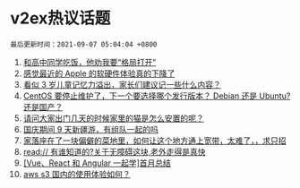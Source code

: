 # v2ex热议话题

`最后更新时间：2021-09-07 05:04:04 +0800`

1. [和高中同学吃饭，他劝我要“格局打开”](https://www.v2ex.com/t/800073)
1. [感觉最近的 Apple 的软硬件体验真的下降了](https://www.v2ex.com/t/800110)
1. [看似 3 岁儿童记忆力溢出，家长们建议记一些什么内容？](https://www.v2ex.com/t/800136)
1. [CentOS 要停止维护了，下一个要选择哪个发行版本？ Debian 还是 Ubuntu?还是国产？](https://www.v2ex.com/t/800189)
1. [请问大家出门几天的时候家里的猫是怎么安置的呢？](https://www.v2ex.com/t/800121)
1. [国庆期间 9 天新疆游，有组队一起的吗](https://www.v2ex.com/t/800079)
1. [家落座在了一块偏僻的菜地里，如何让这个地方通上宽带，太难了，，求只招](https://www.v2ex.com/t/800197)
1. [read:// 有谁知道的?关于无障碍这块,老外走得是真快](https://www.v2ex.com/t/800156)
1. [[Vue、React 和 Angular 一起学]首月总结](https://www.v2ex.com/t/800092)
1. [aws s3 国内的使用体验如何？](https://www.v2ex.com/t/800186)

